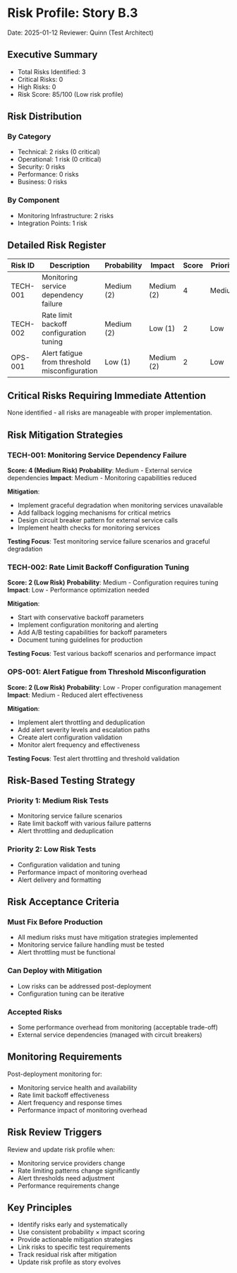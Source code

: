 # Risk Profile: Story B.3

Date: 2025-01-12
Reviewer: Quinn (Test Architect)

## Executive Summary

- Total Risks Identified: 3
- Critical Risks: 0
- High Risks: 0
- Risk Score: 85/100 (Low risk profile)

## Risk Distribution

### By Category

- Technical: 2 risks (0 critical)
- Operational: 1 risk (0 critical)
- Security: 0 risks
- Performance: 0 risks
- Business: 0 risks

### By Component

- Monitoring Infrastructure: 2 risks
- Integration Points: 1 risk

## Detailed Risk Register

| Risk ID  | Description             | Probability | Impact     | Score | Priority |
| -------- | ----------------------- | ----------- | ---------- | ----- | -------- |
| TECH-001 | Monitoring service dependency failure | Medium (2) | Medium (2) | 4     | Medium   |
| TECH-002 | Rate limit backoff configuration tuning | Medium (2) | Low (1)    | 2     | Low      |
| OPS-001  | Alert fatigue from threshold misconfiguration | Low (1)    | Medium (2) | 2     | Low      |

## Critical Risks Requiring Immediate Attention

None identified - all risks are manageable with proper implementation.

## Risk Mitigation Strategies

### TECH-001: Monitoring Service Dependency Failure

**Score: 4 (Medium Risk)**
**Probability**: Medium - External service dependencies
**Impact**: Medium - Monitoring capabilities reduced

**Mitigation**:
- Implement graceful degradation when monitoring services unavailable
- Add fallback logging mechanisms for critical metrics
- Design circuit breaker pattern for external service calls
- Implement health checks for monitoring services

**Testing Focus**: Test monitoring service failure scenarios and graceful degradation

### TECH-002: Rate Limit Backoff Configuration Tuning

**Score: 2 (Low Risk)**
**Probability**: Medium - Configuration requires tuning
**Impact**: Low - Performance optimization needed

**Mitigation**:
- Start with conservative backoff parameters
- Implement configuration monitoring and alerting
- Add A/B testing capabilities for backoff parameters
- Document tuning guidelines for production

**Testing Focus**: Test various backoff scenarios and performance impact

### OPS-001: Alert Fatigue from Threshold Misconfiguration

**Score: 2 (Low Risk)**
**Probability**: Low - Proper configuration management
**Impact**: Medium - Reduced alert effectiveness

**Mitigation**:
- Implement alert throttling and deduplication
- Add alert severity levels and escalation paths
- Create alert configuration validation
- Monitor alert frequency and effectiveness

**Testing Focus**: Test alert throttling and threshold validation

## Risk-Based Testing Strategy

### Priority 1: Medium Risk Tests

- Monitoring service failure scenarios
- Rate limit backoff with various failure patterns
- Alert throttling and deduplication

### Priority 2: Low Risk Tests

- Configuration validation and tuning
- Performance impact of monitoring overhead
- Alert delivery and formatting

## Risk Acceptance Criteria

### Must Fix Before Production

- All medium risks must have mitigation strategies implemented
- Monitoring service failure handling must be tested
- Alert throttling must be functional

### Can Deploy with Mitigation

- Low risks can be addressed post-deployment
- Configuration tuning can be iterative

### Accepted Risks

- Some performance overhead from monitoring (acceptable trade-off)
- External service dependencies (managed with circuit breakers)

## Monitoring Requirements

Post-deployment monitoring for:

- Monitoring service health and availability
- Rate limit backoff effectiveness
- Alert frequency and response times
- Performance impact of monitoring overhead

## Risk Review Triggers

Review and update risk profile when:

- Monitoring service providers change
- Rate limiting patterns change significantly
- Alert thresholds need adjustment
- Performance requirements change

## Key Principles

- Identify risks early and systematically
- Use consistent probability × impact scoring
- Provide actionable mitigation strategies
- Link risks to specific test requirements
- Track residual risk after mitigation
- Update risk profile as story evolves

